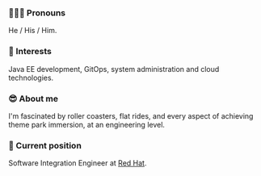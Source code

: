 ### 🙋🏽‍♂️ Pronouns

He / His / Him.

### 💭 Interests

Java EE development, GitOps, system administration and cloud technologies.

### 😎 About me

I'm fascinated by roller coasters, flat rides, and every aspect of achieving theme park immersion, at an engineering level.

### 💼 Current position

Software Integration Engineer at [Red Hat](https://www.redhat.com).
